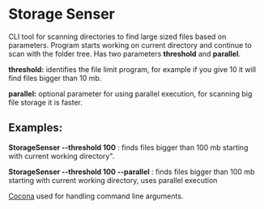 <h1>Storage Senser</h1>
CLI tool for scanning directories to find large sized files based on parameters. Program starts working on current directory and continue to scan with the folder tree. 
Has two parameters <b>threshold</b> and <b>parallel</b>.

<b>threshold:</b> identifies the file limit program, for example if you give 10 it will find files bigger than 10 mb.

<b>parallel:</b> optional parameter for using parallel execution, for scanning big file storage it is faster.

<h2> Examples:</h2>

<b>StorageSenser --threshold 100</b> : finds files bigger than 100 mb starting with current working directory".

<b>StorageSenser --threshold 100 --parallel</b> : finds files bigger than 100 mb starting with current working directory, uses parallel execution

<a href = "https://github.com/mayuki/Cocona">Cocona</a> used for handling command line arguments.
